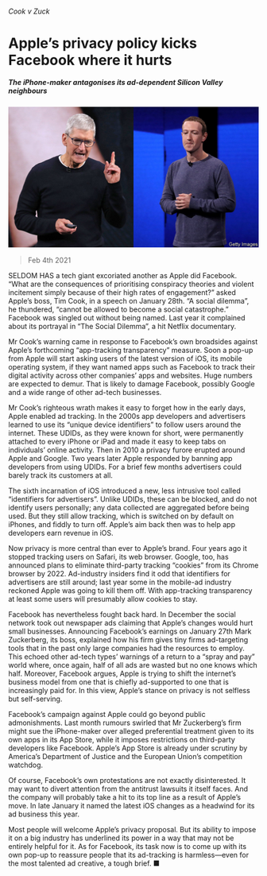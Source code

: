 ###### Cook v Zuck

# Apple’s privacy policy kicks Facebook where it hurts 

##### The iPhone-maker antagonises its ad-dependent Silicon Valley neighbours 

![image](images/20210206_wbp505.jpg) 

> Feb 4th 2021 


SELDOM HAS a tech giant excoriated another as Apple did Facebook. “What are the consequences of prioritising conspiracy theories and violent incitement simply because of their high rates of engagement?” asked Apple’s boss, Tim Cook, in a speech on January 28th. “A social dilemma”, he thundered, “cannot be allowed to become a social catastrophe.” Facebook was singled out without being named. Last year it complained about its portrayal in “The Social Dilemma”, a hit Netflix documentary.


Mr Cook’s warning came in response to Facebook’s own broadsides against Apple’s forthcoming “app-tracking transparency” measure. Soon a pop-up from Apple will start asking users of the latest version of iOS, its mobile operating system, if they want named apps such as Facebook to track their digital activity across other companies’ apps and websites. Huge numbers are expected to demur. That is likely to damage Facebook, possibly Google and a wide range of other ad-tech businesses.



Mr Cook’s righteous wrath makes it easy to forget how in the early days, Apple enabled ad tracking. In the 2000s app developers and advertisers learned to use its “unique device identifiers” to follow users around the internet. These UDIDs, as they were known for short, were permanently attached to every iPhone or iPad and made it easy to keep tabs on individuals’ online activity. Then in 2010 a privacy furore erupted around Apple and Google. Two years later Apple responded by banning app developers from using UDIDs. For a brief few months advertisers could barely track its customers at all.


The sixth incarnation of iOS introduced a new, less intrusive tool called “identifiers for advertisers”. Unlike UDIDs, these can be blocked, and do not identify users personally; any data collected are aggregated before being used. But they still allow tracking, which is switched on by default on iPhones, and fiddly to turn off. Apple’s aim back then was to help app developers earn revenue in iOS.


Now privacy is more central than ever to Apple’s brand. Four years ago it stopped tracking users on Safari, its web browser. Google, too, has announced plans to eliminate third-party tracking “cookies” from its Chrome browser by 2022. Ad-industry insiders find it odd that identifiers for advertisers are still around; last year some in the mobile-ad industry reckoned Apple was going to kill them off. With app-tracking transparency at least some users will presumably allow cookies to stay.


Facebook has nevertheless fought back hard. In December the social network took out newspaper ads claiming that Apple’s changes would hurt small businesses. Announcing Facebook’s earnings on January 27th Mark Zuckerberg, its boss, explained how his firm gives tiny firms ad-targeting tools that in the past only large companies had the resources to employ. This echoed other ad-tech types’ warnings of a return to a “spray and pay” world where, once again, half of all ads are wasted but no one knows which half. Moreover, Facebook argues, Apple is trying to shift the internet’s business model from one that is chiefly ad-supported to one that is increasingly paid for. In this view, Apple’s stance on privacy is not selfless but self-serving.


Facebook’s campaign against Apple could go beyond public admonishments. Last month rumours swirled that Mr Zuckerberg’s firm might sue the iPhone-maker over alleged preferential treatment given to its own apps in its App Store, while it imposes restrictions on third-party developers like Facebook. Apple’s App Store is already under scrutiny by America’s Department of Justice and the European Union’s competition watchdog.


Of course, Facebook’s own protestations are not exactly disinterested. It may want to divert attention from the antitrust lawsuits it itself faces. And the company will probably take a hit to its top line as a result of Apple’s move. In late January it named the latest iOS changes as a headwind for its ad business this year.


Most people will welcome Apple’s privacy proposal. But its ability to impose it on a big industry has underlined its power in a way that may not be entirely helpful for it. As for Facebook, its task now is to come up with its own pop-up to reassure people that its ad-tracking is harmless—even for the most talented ad creative, a tough brief. ■

